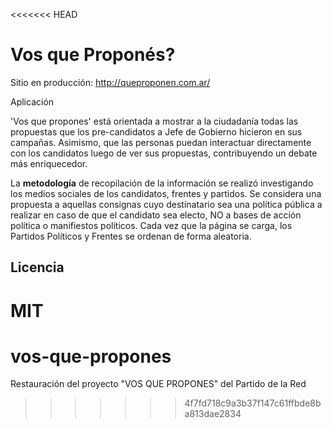<<<<<<< HEAD
# Vos que Proponés?

Sitio en producción: http://queproponen.com.ar/

Aplicación 


'Vos que propones' está orientada a mostrar a la ciudadanía todas las propuestas que los pre-candidatos a Jefe de Gobierno hicieron en sus campañas.
Asimismo, que las personas puedan interactuar directamente con los candidatos luego de ver sus propuestas, contribuyendo un debate más enriquecedor.

La **metodología** de recopilación de la información se realizó investigando los medios sociales de los candidatos, frentes y partidos. Se considera una propuesta a aquellas consignas cuyo destinatario sea una política pública a realizar en caso de que el candidato sea electo, NO a bases de acción política o manifiestos políticos. Cada vez que la página se carga, los Partidos Políticos y Frentes se ordenan de forma aleatoria.

## Licencia

MIT
=======
# vos-que-propones
Restauración del proyecto "VOS QUE PROPONES" del Partido de la Red
>>>>>>> 4f7fd718c9a3b37f147c61ffbde8ba813dae2834
